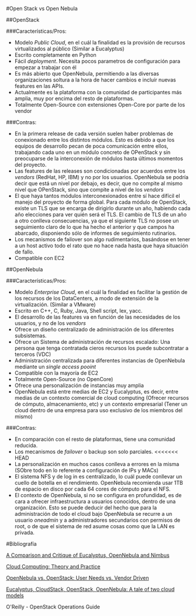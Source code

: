 #Open Stack vs Open Nebula

##OpenStack

###Características/Pros:
- Modelo *Public Cloud*, en el cuál la finalidad es la provisión de recursos virtualizados al público (Similar a Eucalyptus)
- Escrito completamente en Python
- Fácil *deployment*. Necesita pocos parametros de configuración para empezar a trabajar con él
- Es más abierto que OpenNebula, permitiendo a las diversas organizaciones soltura a la hora de hacer cambios e incluír nuevas features en las APIs.
- Actualmente es la plataforma con la comunidad de participantes más amplia, muy por encima del resto de plataformas.
- Totalmente Open-Source con extensiones Open-Core por parte de los vendor

###Contras:
- En la primera release de cada versión suelen haber problemas de conexionado entre los distintos módulos. Esto es debido a que los equipos de desarrollo pecan de poca comunicación entre ellos, trabajando cada uno en un módulo concreto de OPenStack y sin preocuparse de la interconexión de módulos hasta últimos momentos del proyecto.
- Las features de las releases son condicionadas por acuerdos entre los *vendors* (RedHat, HP, IBM) y no por los usuarios. OpenNebula se podría decir que está un nivel por debajo, es decir, que no compite al mismo nivel que OPenStack, sino que compite a nivel de los *vendors*
- El que haya tantos módulos interconexionados entre sí hace difícil el manejo del proyecto de forma global. Para cada módulo de OpenStack, existe un TLS que se encarga de dirigirlo durante un año, habiendo cada año elecciones para ver quién será el TLS. El cambio de TLS de un año a otro conlleva consecuencias, ya que el siguiente TLS no posee un seguimiento claro de lo que ha hecho el anterior y que campos ha abarcado, disponiendo sólo de informes de seguimiento rutinarios.
- Los mecanismos de failover son algo rudimentarios, basándose en tener a un host activo todo el rato que no hace nada hasta que haya situación de fallo.
- Compatible con EC2


##OpenNebula

###Características/Pros:
- Modelo *Enterprise Cloud*, en el cuál la finalidad es facilitar la gestión de los recursos de los DataCenters, a modo de extensión de la virtualización. (Similar a VMware)
- Escrito en C++, C, Ruby, Java, Shell script, lex, yacc.
- El desarrollo de las features va en función de las necesidades de los usuarios, y no de los *vendors*
- Ofrece un diseño centralizado de administración de los diferentes subsistemas.
- Ofrece un Sistema de administración de recursos escalado: Una persona que tenga contratada cieros recursos los puede subcontratar a terceros (VDC)
- Administración centralizada para diferentes instancias de OpenNebula mediante un *single access pooint*
- Compatible con la mayoría de EC2
- Totalmente Open-Source (no OpenCore)
- Ofrece una personalización de instancias muy amplia
- OpenNebula está entre medias de EC2 y Eucalyptus, es decir, entre medias de un contexto comercial de cloud computing (Ofrecer recursos de cómputo, almacenamiento, etc) y un contexto empresarial (Tener un cloud dentro de una empresa para uso exclusivo de los miembros del mismo)

###Contras:
- En comparación con el resto de plataformas, tiene una comunidad reducida.
- Los mecanismos de *failover* o backup son solo parciales.
<<<<<<< HEAD
- La personalización en muchos casos conlleva a errores en la misma (SObre todo en lo referente a configuración de IPs y MACs)
- El sistema NFS y de log in es centralizado, lo cuál puede conllevar un cuello de botella en el rendimiento. OpenNebula recomienda usar 1TB de espacio en disco por cada 64 cores de cómputo para el NFS.
- El contexto de OpenNebula, si no se configura en profundidad, es de cara a ofrecer infraestructura a usuarios conocidos, dentro de una organización. Esto se puede deducir del hecho que para la administración de todo el cloud bajo OpenNebula se recurre a un usuario *oneadmin* y a administradores secundarios con permisos de root, o de que el sistema de red asume cosas como que la LAN es privada.



#Bibliografía

[A Comparison and Critique of Eucalyptus, OpenNebula and Nimbus](http://ccl.cse.nd.edu/research/papers/psempoli-cloudcom.pdf)

[Cloud Computing: Theory and Practice](http://books.google.es/books?id=mpcBw1OnyIgC&printsec=frontcover&hl=es&source=gbs_ge_summary_r&cad=0#v=onepage&q&f=false)

[OpenNebula vs. OpenStack: User Needs vs. Vendor Driven](http://opennebula.org/opennebula-vs-openstack-user-needs-vs-vendor-driven/)

[Eucalyptus, CloudStack, OpenStack, OpenNebula: A tale of two cloud models](http://opennebula.org/eucalyptus-cloudstack-openstack-and-opennebula-a-tale-of-two-cloud-models/)

O'Reilly - OpenStack Operations Guide
